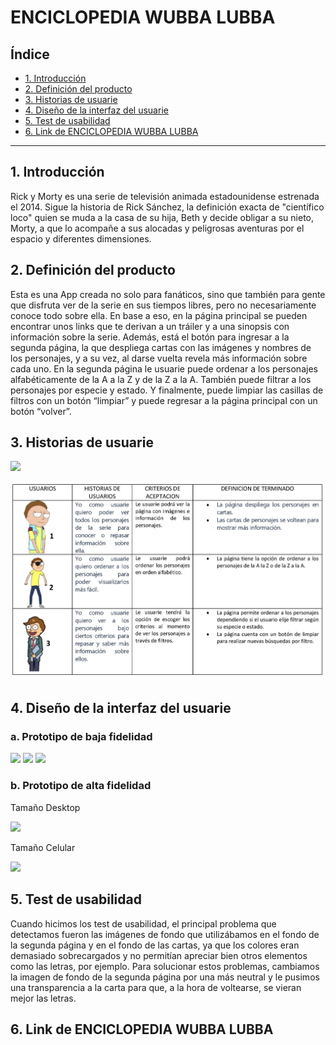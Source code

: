 # ENCICLOPEDIA WUBBA LUBBA

## Índice

* [1. Introducción](#1-Introducción)
* [2. Definición del producto](#2-Definición-del-producto)
* [3. Historias de usuarie](#3-Historias-de-usuarie)
* [4. Diseño de la interfaz del usuarie](#4-Diseño-de-la-interfaz-del-usuarie)
* [5. Test de usabilidad](#5-Test-de-usabilidad)
* [6. Link de ENCICLOPEDIA WUBBA LUBBA](#6-Link-de-ENCICLOPEDIA-WUBBA-LUBBA)

***	

## 1.	Introducción
Rick y Morty es una serie de televisión animada estadounidense estrenada el 2014. Sigue la historia de Rick Sánchez, la definición exacta de "científico loco" quien se muda a la casa de su hija, Beth y decide obligar a su nieto, Morty, a que lo acompañe a sus alocadas y peligrosas aventuras por el espacio y diferentes dimensiones.
## 2.	Definición del producto
Esta es una App creada no solo para fanáticos, sino que también para gente que disfruta ver de la serie en sus tiempos libres, pero no necesariamente conoce todo sobre ella. En base a eso, en la página principal se pueden encontrar unos links que te derivan a un tráiler y a una sinopsis con información sobre la serie. Además, está el botón para ingresar a la segunda página, la que despliega cartas con las imágenes y nombres de los personajes, y a su vez, al darse vuelta revela más información sobre cada uno. 
En la segunda página le usuarie puede ordenar a los personajes alfabéticamente de la A a la Z y de la Z a la A. También puede filtrar a los personajes por especie y estado. Y finalmente, puede limpiar las casillas de filtros con un botón “limpiar” y puede regresar a la página principal con un botón “volver”.
## 3.	Historias de usuarie

<img src="images/HU.jpg">

![](src/imagesReadme/HU.jpg)



## 4.	Diseño de la interfaz del usuarie

### a.	Prototipo de baja fidelidad

<img src="imagesReadme/PBF1.jpeg">

<img src="imagesReadme/PBF2.jpeg">

<img src="imagesReadme/PBF3.jpeg">

### b.	Prototipo de alta fidelidad

Tamaño Desktop

<img src="imagesReadme/PAF1.jpeg">

Tamaño Celular

<img src="imagesReadme/PAF2.jpeg">

## 5.	Test de usabilidad
Cuando hicimos los test de usabilidad, el principal problema que detectamos fueron las imágenes de fondo que utilizábamos en el fondo de la segunda página y en el fondo de las cartas, ya que los colores eran demasiado sobrecargados y no permitían apreciar bien otros elementos como las letras, por ejemplo. Para solucionar estos problemas, cambiamos la imagen de fondo de la segunda página por una más neutral y le pusimos una transparencia a la carta para que, a la hora de voltearse, se vieran mejor las letras.
## 6.	Link de ENCICLOPEDIA WUBBA LUBBA
